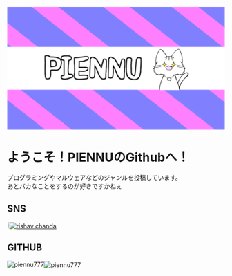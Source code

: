![Open Source at piennu777](https://github.com/piennu777/piennu777/blob/main/bana.png)
<h1>ようこそ！PIENNUのGithubへ！</h1>
<p>プログラミングやマルウェアなどのジャンルを投稿しています。
<br>
あとバカなことをするのが好きですかねぇ</p>

<h2>SNS</h3>
<p align="left">
[<a href="[https://www.youtube.com/c/rishav chanda](https://www.youtube.com/@piennu_777)" target="blank"><img align="center" src="[https://raw.githubusercontent.com/rahuldkjain/github-profile-readme-generator/master/src/images/icons/Social/youtube.svg]https://img.shields.io/badge/YouTube-Chek-blue" alt="rishav chanda" height="30" width="40" /></a>
</p>

<h2 align="left">GITHUB</h3>
<p><img align="left" src="https://github-readme-stats.vercel.app/api/top-langs?username=piennu777&show_icons=true&locale=en&layout=compact&theme=tokyonight" alt="piennu777"/></p>
<p><img align="center" src="https://github-readme-streak-stats.herokuapp.com/?user=piennu777&&theme=tokyonight" alt="piennu777" /></p>
